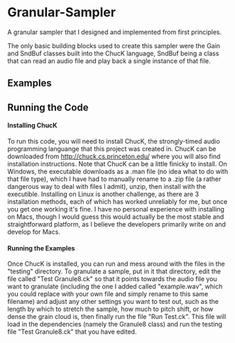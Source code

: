 # Granular-Sampler
A granular sampler that I designed and implemented from first principles.

The only basic building blocks used to create this sampler were the Gain and SndBuf classes built into the ChucK language, SndBuf being a class that can read an audio file and play back a single instance of that file.

## Examples


## Running the Code
#### Installing ChucK
To run this code, you will need to install ChucK, the strongly-timed audio programming languange that this project was created in. ChucK can be downloaded from http://chuck.cs.princeton.edu/ where you will also find installation instructions. Note that ChucK can be a little finicky to install.
On Windows, the executable downloads as a .man file (no idea what to do with that file type), which I have had to manually rename to a .zip file (a rather dangerous way to deal with files I admit), unzip, then install with the executible.
Installing on Linux is another challenge, as there are 3 installation methods, each of which has worked unreliably for me, but once you get one working it's fine.
I have no personal experience with installing on Macs, though I would guess this would actually be the most stable and straightforward platform, as I believe the developers primarily write on and develop for Macs.
#### Running the Examples
Once ChucK is installed, you can run and mess around with the files in the "testing" directory. To granulate a sample, put in it that directory, edit the file called "Test Granule8.ck" so that it points towards the audio file you want to granulate (including the one I added called "example.wav", which you could replace with your own file and simply rename to this same filename) and adjust any other settings you want to test out, such as the length by which to stretch the sample, how much to pitch shift, or how dense the grain cloud is, then finally run the file "Run Test.ck". This file will load in the dependencies (namely the Granule8 class) and run the testing file "Test Granule8.ck" that you have edited.
